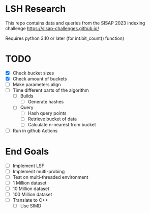 # LSH Research

This repo contains data and queries from the SISAP 2023 indexing challenge https://sisap-challenges.github.io/

Requires python 3.10 or later (for int.bit_count() function)

# TODO

- [X] Check bucket sizes
- [X] Check amount of buckets
- [ ] Make parameters align
- [ ] Time different parts of the algorithm
  - [ ] Builds
    - [ ] Generate hashes
  - [ ] Query
    - [ ] Hash query points
    - [ ] Retrieve bucket of data
    - [ ] Calculate n-nearest from bucket
- [ ] Run in github Actions

# End Goals
- [ ] Implement LSF
- [ ] Implement multi-probing
- [ ] Test on multi-threaded environment
- [ ] 1 Million dataset
- [ ] 10 Million dataset
- [ ] 100 Million dataset
- [ ] Translate to C++
  - [ ] Use SIMD